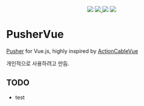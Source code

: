 <p align="center">
  <a href="https://travis-ci.org/spb829/pusher-vue"><img src="https://travis-ci.org/spb829/pusher-vue.svg?branch=master" /></a>
  <a href="https://www.npmjs.com/package/pusher-vue"><img src="https://img.shields.io/npm/v/pusher-vue.svg"/>
  <a href="https://vuejs.org/"><img src="https://img.shields.io/badge/vue-2.x-brightgreen.svg"/></a>
  <a href="https://github.com/spb829/pusher-vue/"><img src="https://img.shields.io/npm/l/pusher-vue.svg"/></a>
</p>

# PusherVue

[Pusher](https://pusher.com/) for Vue.js, highly inspired by [ActionCableVue](https://github.com/mclintprojects/actioncable-vue)

개인적으로 사용하려고 만듬.

## TODO

- test